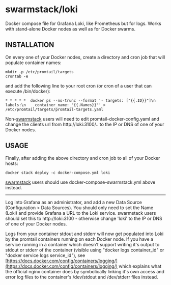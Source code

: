 # swarmstack/loki

Docker compose file for Grafana Loki, like Prometheus but for logs. Works with stand-alone Docker nodes as well as for Docker swarms.

## INSTALLATION

On every one of your Docker nodes, create a directory and cron job that will populate container names:

```
mkdir -p /etc/promtail/targets
crontab -e
```

and add the following line to your root cron (or cron of a user that can execute /bin/docker):

```
* * * * *  docker ps --no-trunc --format '- targets: ["{{.ID}}"]\n  labels:\n    container_name: "{{.Names}}"' > /etc/promtail/targets/promtail-targets.yaml
```

Non-[swarmstack](https://github.com/swarmstack/swarmstack) users will need to edit promtail-docker-config.yaml and change the clients url from http://loki:3100/.. to the IP or DNS of one of your Docker nodes.

## USAGE

Finally, after adding the above directory and cron job to all of your Docker hosts:

```
docker stack deploy -c docker-compose.yml loki
```

[swarmstack](https://github.com/swarmstack/swarmstack) users should use docker-compose-swarmstack.yml above instead.

---

Log into Grafana as an administrator, and add a new Data Source (Configuration > Data Sources). You should only need to set the Name (Loki) and provide Grafana a URL to the Loki service. swarmstack users should set this to http://loki:3100 - otherwise change 'loki' to the IP or DNS of one of your Docker nodes.

Logs from your container stdout and stderr will now get populated into Loki by the promtail containers running on each Docker node. If you have a service running in a container which doesn't support writing it's output to stdout or stderr of the container (visible using "docker logs container_id" or "docker service logs service_id"), see [https://docs.docker.com/config/containers/logging/](https://docs.docker.com/config/containers/logging/) which explains what the official nginx container does by symbolically linking it's own access and error log files to the container's /dev/stdout and /dev/stderr files instead.
